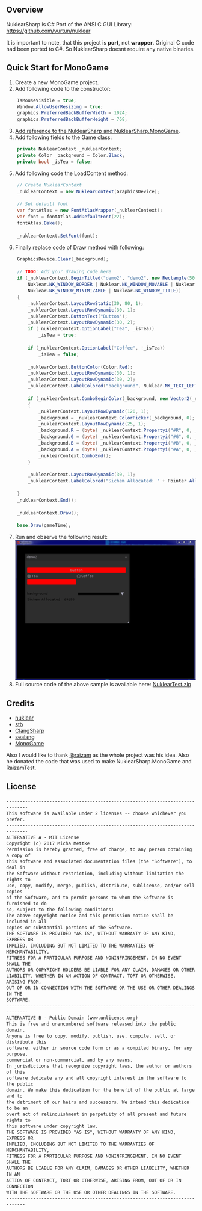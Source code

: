 ## Overview

NuklearSharp is C# Port of the ANSI C GUI Library: https://github.com/vurtun/nuklear

It is important to note, that this project is **port**, not **wrapper**. Original C code had been ported to C#. So NuklearSharp doesnt require any native binaries.

## Quick Start for MonoGame
1. Create a new MonoGame project.
2. Add following code to the constructor:
```c#
	IsMouseVisible = true;
	Window.AllowUserResizing = true;
	graphics.PreferredBackBufferWidth = 1024;
	graphics.PreferredBackBufferHeight = 768;
```	
3. [Add reference to the NuklearSharp and NuklearSharp.MonoGame](https://github.com/rds1983/NuklearSharp/wiki/Adding-Reference-to-NuklearSharp).
4. Add following fields to the Game class:
```c#
	private NuklearContext _nuklearContext;
	private Color _background = Color.Black;
	private bool _isTea = false;
```
5. Add following code the LoadContent method:
```c#
	// Create NuklearContext
	_nuklearContext = new NuklearContext(GraphicsDevice);

	// Set default font
	var fontAtlas = new FontAtlasWrapper(_nuklearContext);
	var font = fontAtlas.AddDefaultFont(22);
	fontAtlas.Bake();

	_nuklearContext.SetFont(font);
```
6. Finally replace code of Draw method with following:
```c#			
	GraphicsDevice.Clear(_background);

	// TODO: Add your drawing code here
	if (_nuklearContext.BeginTitled("demo2", "demo2", new Rectangle(50, 50, 600, 400),
		Nuklear.NK_WINDOW_BORDER | Nuklear.NK_WINDOW_MOVABLE | Nuklear.NK_WINDOW_SCALABLE |
		Nuklear.NK_WINDOW_MINIMIZABLE | Nuklear.NK_WINDOW_TITLE))
	{
		_nuklearContext.LayoutRowStatic(30, 80, 1);
		_nuklearContext.LayoutRowDynamic(30, 1);
		_nuklearContext.ButtonText("Button");
		_nuklearContext.LayoutRowDynamic(30, 2);
		if (_nuklearContext.OptionLabel("Tea", _isTea))
			_isTea = true;

		if (_nuklearContext.OptionLabel("Coffee", !_isTea))
			_isTea = false;

		_nuklearContext.ButtonColor(Color.Red);
		_nuklearContext.LayoutRowDynamic(30, 1);
		_nuklearContext.LayoutRowDynamic(30, 2);
		_nuklearContext.LabelColored("background", Nuklear.NK_TEXT_LEFT, _background);

		if (_nuklearContext.ComboBeginColor(_background, new Vector2(_nuklearContext.WidgetWidth(), 400)))
		{
			_nuklearContext.LayoutRowDynamic(120, 1);
			_background = _nuklearContext.ColorPicker(_background, 0);
			_nuklearContext.LayoutRowDynamic(25, 1);
			_background.R = (byte) _nuklearContext.Propertyi("#R", 0, _background.R, 255, 1, 1);
			_background.G = (byte) _nuklearContext.Propertyi("#G", 0, _background.G, 255, 1, 1);
			_background.B = (byte) _nuklearContext.Propertyi("#B", 0, _background.B, 255, 1, 1);
			_background.A = (byte) _nuklearContext.Propertyi("#A", 0, _background.A, 255, 1, 1);
			_nuklearContext.ComboEnd();
		}

		_nuklearContext.LayoutRowDynamic(30, 1);
		_nuklearContext.LabelColored("Sichem Allocated: " + Pointer.AllocatedTotal, Nuklear.NK_TEXT_LEFT, _background);

	}
	_nuklearContext.End();

	_nuklearContext.Draw();

	base.Draw(gameTime);
```
7. Run and observe the following result: ![](/Screenshots/sample.gif)
8. Full source code of the above sample is available here: [NuklearTest.zip](https://github.com/rds1983/NuklearSharp/releases/download/0.1.0.7/NuklearTest.zip)

## Credits
* [nuklear](https://github.com/vurtun/nuklear)
* [stb](https://github.com/nothings/stb)
* [ClangSharp](https://github.com/Microsoft/ClangSharp)
* [sealang](https://github.com/pybee/sealang)
* [MonoGame](http://www.monogame.net/)

Also I would like to thank [@raizam](https://github.com/raizam) as the whole project was his idea. Also he donated the code that was used to make NuklearSharp.MonoGame and RaizamTest.

## License
```
------------------------------------------------------------------------------
This software is available under 2 licenses -- choose whichever you prefer.
------------------------------------------------------------------------------
ALTERNATIVE A - MIT License
Copyright (c) 2017 Micha Mettke
Permission is hereby granted, free of charge, to any person obtaining a copy of
this software and associated documentation files (the "Software"), to deal in
the Software without restriction, including without limitation the rights to
use, copy, modify, merge, publish, distribute, sublicense, and/or sell copies
of the Software, and to permit persons to whom the Software is furnished to do
so, subject to the following conditions:
The above copyright notice and this permission notice shall be included in all
copies or substantial portions of the Software.
THE SOFTWARE IS PROVIDED "AS IS", WITHOUT WARRANTY OF ANY KIND, EXPRESS OR
IMPLIED, INCLUDING BUT NOT LIMITED TO THE WARRANTIES OF MERCHANTABILITY,
FITNESS FOR A PARTICULAR PURPOSE AND NONINFRINGEMENT. IN NO EVENT SHALL THE
AUTHORS OR COPYRIGHT HOLDERS BE LIABLE FOR ANY CLAIM, DAMAGES OR OTHER
LIABILITY, WHETHER IN AN ACTION OF CONTRACT, TORT OR OTHERWISE, ARISING FROM,
OUT OF OR IN CONNECTION WITH THE SOFTWARE OR THE USE OR OTHER DEALINGS IN THE
SOFTWARE.
------------------------------------------------------------------------------
ALTERNATIVE B - Public Domain (www.unlicense.org)
This is free and unencumbered software released into the public domain.
Anyone is free to copy, modify, publish, use, compile, sell, or distribute this
software, either in source code form or as a compiled binary, for any purpose,
commercial or non-commercial, and by any means.
In jurisdictions that recognize copyright laws, the author or authors of this
software dedicate any and all copyright interest in the software to the public
domain. We make this dedication for the benefit of the public at large and to
the detriment of our heirs and successors. We intend this dedication to be an
overt act of relinquishment in perpetuity of all present and future rights to
this software under copyright law.
THE SOFTWARE IS PROVIDED "AS IS", WITHOUT WARRANTY OF ANY KIND, EXPRESS OR
IMPLIED, INCLUDING BUT NOT LIMITED TO THE WARRANTIES OF MERCHANTABILITY,
FITNESS FOR A PARTICULAR PURPOSE AND NONINFRINGEMENT. IN NO EVENT SHALL THE
AUTHORS BE LIABLE FOR ANY CLAIM, DAMAGES OR OTHER LIABILITY, WHETHER IN AN
ACTION OF CONTRACT, TORT OR OTHERWISE, ARISING FROM, OUT OF OR IN CONNECTION
WITH THE SOFTWARE OR THE USE OR OTHER DEALINGS IN THE SOFTWARE.
-----------------------------------------------------------------------------
```


